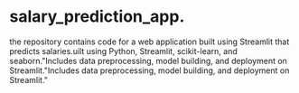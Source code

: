 # salary_prediction_app.
 the repository contains code for a web application built using Streamlit that predicts salaries.uilt using Python, Streamlit, scikit-learn, and seaborn."Includes data preprocessing, model building, and deployment on Streamlit."Includes data preprocessing, model building, and deployment on Streamlit."
